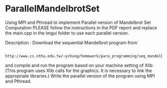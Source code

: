 # ParallelMandelbrotSet
Using MPI and Pthread to implement Parallel version of Mandelbrot Set Computation
PLEASE follow the instructions in the PDF report and replace the main.cpp in the imgui folder to use each parallel version.

Description :
Download the sequential Mandelbrot program from

     http://www.cs.nthu.edu.tw/~ychung/homework/para_programming/seq_mandelbrot_c.htm
and compile and run the program based on your machine setting of Xlib (This program uses Xlib calls for the graphics.  It is necessary to link the appropriate libraries.)  Write the parallel version of the program using MPI and Pthread.
